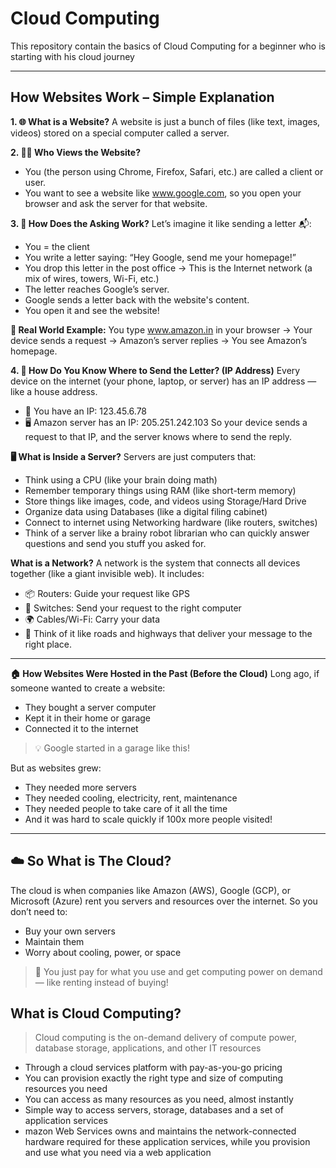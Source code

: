 # Cloud Computing 
This repository contain the basics of Cloud Computing for a beginner who is starting with his cloud journey

----
## How Websites Work – Simple Explanation
**1. 🌐 What is a Website?**
A website is just a bunch of files (like text, images, videos) stored on a special computer called a server.

**2. 🧑‍💻 Who Views the Website?**
- You (the person using Chrome, Firefox, Safari, etc.) are called a client or user.
- You want to see a website like www.google.com, so you open your browser and ask the server for that website.

**3. 🔁 How Does the Asking Work?**
Let’s imagine it like sending a letter 📬:
- You = the client
- You write a letter saying: “Hey Google, send me your homepage!”
- You drop this letter in the post office → This is the Internet network (a mix of wires, towers, Wi-Fi, etc.)
- The letter reaches Google’s server.
- Google sends a letter back with the website's content.
- You open it and see the website!

**🎯 Real World Example:**
You type www.amazon.in in your browser → Your device sends a request → Amazon’s server replies → You see Amazon’s homepage.

**4. 🧭 How Do You Know Where to Send the Letter? (IP Address)**
Every device on the internet (your phone, laptop, or server) has an IP address — like a house address.

- 🧑 You have an IP: 123.45.6.78
- 🖥️ Amazon server has an IP: 205.251.242.103
So your device sends a request to that IP, and the server knows where to send the reply.

**🖥️ What is Inside a Server?**
Servers are just computers that:
- Think using a CPU (like your brain doing math)
-  Remember temporary things using RAM (like short-term memory)
-  Store things like images, code, and videos using Storage/Hard Drive
-   Organize data using Databases (like a digital filing cabinet)
-   Connect to internet using Networking hardware (like routers, switches)
-   Think of a server like a brainy robot librarian who can quickly answer questions and send you stuff you asked for.

**What is a Network?**
A network is the system that connects all devices together (like a giant invisible web).
It includes:
- 📦 Routers: Guide your request like GPS
- 🔄 Switches: Send your request to the right computer
- 🌍 Cables/Wi-Fi: Carry your data
- 🎯 Think of it like roads and highways that deliver your message to the right place.
----

**🏠 How Websites Were Hosted in the Past (Before the Cloud)**
Long ago, if someone wanted to create a website:
- They bought a server computer
- Kept it in their home or garage
- Connected it to the internet
> 💡 Google started in a garage like this!

But as websites grew:
- They needed more servers
- They needed cooling, electricity, rent, maintenance
- They needed people to take care of it all the time
- And it was hard to scale quickly if 100x more people visited!
----

## ☁️ So What is The Cloud?
The cloud is when companies like Amazon (AWS), Google (GCP), or Microsoft (Azure) rent you servers and resources over the internet.
So you don’t need to:
- Buy your own servers
- Maintain them
- Worry about cooling, power, or space
> 🎯 You just pay for what you use and get computing power on demand — like renting instead of buying!

## What is Cloud Computing?
> Cloud computing is the on-demand delivery of compute power, database storage, 
applications, and other IT resources

- Through a cloud services platform with pay-as-you-go pricing
- You can provision exactly the right type and size of computing resources you need
- You can access as many resources as you need, almost instantly
-  Simple way to access servers, storage, databases and a set of application services
-   mazon Web Services owns and maintains the network-connected hardware required for these application services, while you provision and use what you need via a web application
